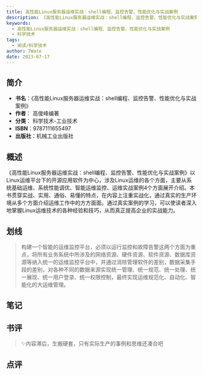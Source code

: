 ```yaml
---
title: 高性能Linux服务器运维实战：shell编程、监控告警、性能优化与实战案例
description: 《高性能Linux服务器运维实战：shell编程、监控告警、性能优化与实战案例》以Linux运维平台下的开源应用软件为中心，涉及Linux运维的各个方面，主要从系统基础运维、系统性能调优、智能运维监控、运维实战案例4个方面展开介绍。本书贯穿实战、实用、通俗
keywords:
  - 高性能Linux服务器运维实战：shell编程、监控告警、性能优化与实战案例
  - 科学技术
tags:
  - 阅读/科学技术
author: 7Wate
date: 2023-07-17
---
```


## 简介

- **书名**：《高性能Linux服务器运维实战：shell编程、监控告警、性能优化与实战案例》
- **作者**： 高俊峰编著
- **分类**： 科学技术-工业技术
- **ISBN**：9787111655497
- **出版社**：机械工业出版社

## 概述

《高性能Linux服务器运维实战：shell编程、监控告警、性能优化与实战案例》以Linux运维平台下的开源应用软件为中心，涉及Linux运维的各个方面，主要从系统基础运维、系统性能调优、智能运维监控、运维实战案例4个方面展开介绍。本书贯穿实战、实用、通俗、易懂的特点，在内容上注重实战化，通过真实的生产环境从多个方面介绍运维工作中的方方面面。通过真实案例的学习，可以使读者深入地掌握Linux运维技术的各种经验和技巧，从而真正提高企业的实战能力。

## 划线 
 

> 构建一个智能的运维监控平台，必须以运行监控和故障告警这两个方面为重点，将所有业务系统中所涉及的网络资源、硬件资源、软件资源、数据库资源等纳入统一的运维监控平台中，并通过消除管理软件的差别，数据采集手段的差别，对各种不同的数据来源实现统一管理、统一规范、统一处理、统一展现、统一用户登录、统一权限控制，最终实现运维规范化、自动化、智能化的大运维管理。

## 笔记


## 书评

> ✨内容滞后，生搬硬套，只有实际生产的事例和思维还凑合吧

## 点评
